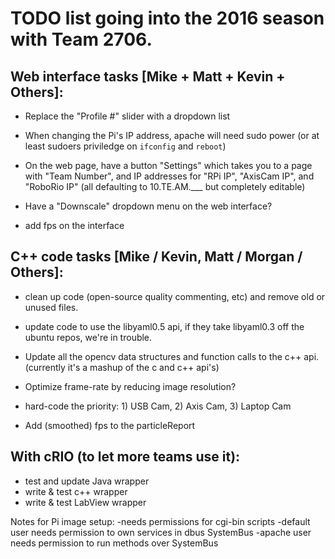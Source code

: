 # TODO list going into the 2016 season with Team 2706.

## Web interface tasks [Mike + Matt + Kevin + Others]:


- Replace the "Profile #" slider with a dropdown list

- When changing the Pi's IP address, apache will need sudo power (or at least sudoers priviledge on `ifconfig` and `reboot`)

- On the web page, have a button "Settings" which takes you to a page with "Team Number", and IP addresses for "RPi IP", "AxisCam IP", and "RoboRio IP" (all defaulting to 10.TE.AM.___ but completely editable)

- Have a "Downscale" dropdown menu on the web interface?

- add fps on the interface




## C++ code tasks [Mike / Kevin, Matt / Morgan / Others]:


- clean up code (open-source quality commenting, etc) and remove old or unused files.

- update code to use the libyaml0.5 api, if they take libyaml0.3 off the ubuntu repos, we're in trouble.

- Update all the opencv data structures and function calls to the c++ api. (currently it's a mashup of the c and c++ api's)

- Optimize frame-rate by reducing image resolution?

- hard-code the priority: 1) USB Cam, 2) Axis Cam, 3) Laptop Cam

- Add (smoothed) fps to the particleReport


## With cRIO (to let more teams use it):
- test and update Java wrapper
- write & test c++ wrapper
- write & test LabView wrapper

Notes for Pi image setup:
-needs permissions for cgi-bin scripts
-default user needs permission to own services in dbus SystemBus
-apache user needs permission to run methods over SystemBus
